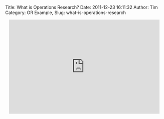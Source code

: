 Title: What is Operations Research?
Date: 2011-12-23 16:11:32
Author: Tim
Category: OR Example,
Slug: what-is-operations-research

<span class='embed-youtube' style='text-align:center; display: block;'><iframe class='youtube-player' type='text/html' width='480' height='300' src='http://www.youtube.com/embed/3390-IYcLiQ?version=3&#038;rel=1&#038;fs=1&#038;showsearch=0&#038;showinfo=1&#038;iv_load_policy=1&#038;wmode=transparent' frameborder='0'></iframe></span>
